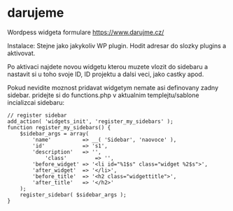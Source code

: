 # darujeme

Wordpess widgeta formulare https://www.darujme.cz/

Instalace:
Stejne jako jakykoliv WP plugin. Hodit adresar do slozky plugins a aktivovat.

Po aktivaci najdete novou widgetu kterou muzete vlozit do sidebaru a nastavit si u toho svoje ID, ID projektu a dalsi veci, jako castky apod.

Pokud nevidite moznost pridavat widgetym nemate asi definovany zadny sidebar.
pridejte si do functions.php v aktualnim templejtu/sablone incializcai sidebaru:

```
// register sidebar
add_action( 'widgets_init', 'register_my_sidebars' );
function register_my_sidebars() {
	$sidebar_args = array(
		'name'          => __( 'Sidebar', 'naovoce' ),
		'id'            => 's1',
		'description'   => '',
	        'class'         => '',
		'before_widget' => '<li id="%1$s" class="widget %2$s">',
		'after_widget'  => '</li>',
		'before_title'  => '<h2 class="widgettitle">',
		'after_title'   => '</h2>' 
	);
	register_sidebar( $sidebar_args );
}
```


